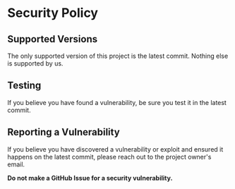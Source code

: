 # Security Policy

## Supported Versions

The only supported version of this project is the latest commit. Nothing else is supported by us.

## Testing

If you believe you have found a vulnerability, be sure you test it in the latest commit.

## Reporting a Vulnerability

If you believe you have discovered a vulnerability or exploit and ensured it happens on the latest commit, please reach out to the project owner's email.

**Do not make a GitHub Issue for a security vulnerability.**
